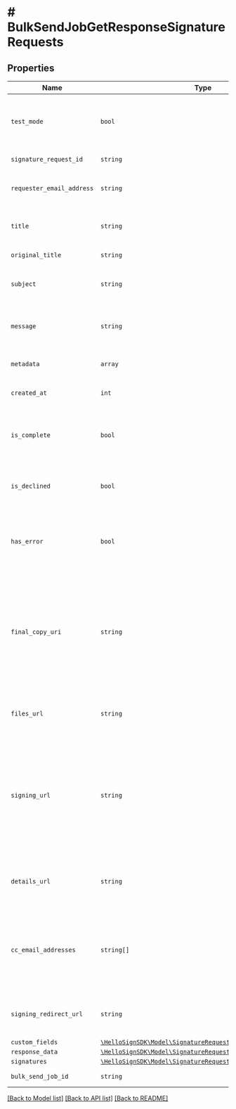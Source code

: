 # # BulkSendJobGetResponseSignatureRequests



## Properties

Name | Type | Description | Notes
------------ | ------------- | ------------- | -------------
| `test_mode` | ```bool``` |  Whether this is a test signature request. Test requests have no legal value. Defaults to `false`.  |  [default to false] |
| `signature_request_id` | ```string``` |  The id of the SignatureRequest.  |  |
| `requester_email_address` | ```string``` |  The email address of the initiator of the SignatureRequest.  |  |
| `title` | ```string``` |  The title the specified Account uses for the SignatureRequest.  |  |
| `original_title` | ```string``` |  Default Label for account.  |  |
| `subject` | ```string``` |  The subject in the email that was initially sent to the signers.  |  |
| `message` | ```string``` |  The custom message in the email that was initially sent to the signers.  |  |
| `metadata` | ```array``` |  The metadata attached to the signature request.  |  |
| `created_at` | ```int``` |  Time the signature request was created.  |  |
| `is_complete` | ```bool``` |  Whether or not the SignatureRequest has been fully executed by all signers.  |  |
| `is_declined` | ```bool``` |  Whether or not the SignatureRequest has been declined by a signer.  |  |
| `has_error` | ```bool``` |  Whether or not an error occurred (either during the creation of the SignatureRequest or during one of the signings).  |  |
| `final_copy_uri` | ```string``` |  (Deprecated) The relative URI where the PDF copy of the finalized documents can be downloaded. Only present when `is_complete &#x3D; true`. This will be removed at some point; use the files_url instead.  |  |
| `files_url` | ```string``` |  The URL where a copy of the request&#39;s documents can be downloaded.  |  |
| `signing_url` | ```string``` |  The URL where a signer, after authenticating, can sign the documents. This should only be used by users with existing HelloSign accounts as they will be required to log in before signing.  |  |
| `details_url` | ```string``` |  The URL where the requester and the signers can view the current status of the SignatureRequest.  |  |
| `cc_email_addresses` | ```string[]``` |  A list of email addresses that were CCed on the SignatureRequest. They will receive a copy of the final PDF once all the signers have signed.  |  |
| `signing_redirect_url` | ```string``` |  The URL you want the signer redirected to after they successfully sign.  |  |
| `custom_fields` | [```\HelloSignSDK\Model\SignatureRequestResponseCustomField[]```](SignatureRequestResponseCustomField.md) |    |  |
| `response_data` | [```\HelloSignSDK\Model\SignatureRequestResponseData[]```](SignatureRequestResponseData.md) |    |  |
| `signatures` | [```\HelloSignSDK\Model\SignatureRequestResponseSignatures[]```](SignatureRequestResponseSignatures.md) |    |  |
| `bulk_send_job_id` | ```string``` |  The id of the BulkSendJob.  |  |

[[Back to Model list]](../../README.md#models) [[Back to API list]](../../README.md#endpoints) [[Back to README]](../../README.md)
